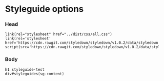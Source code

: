 # Styleguide options

### Head
    link(rel="stylesheet" href="../dist/css/all.css")
    link(rel='stylesheet' href='https://cdn.rawgit.com/styledown/styledown/v1.0.2/data/styledown.css')
    script(src='https://cdn.rawgit.com/styledown/styledown/v1.0.2/data/styledown.js')

### Body
    h1 styleguide-test
    div#styleguides(sg-content)
